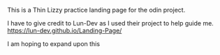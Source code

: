 This is a Thin Lizzy practice landing page for the odin project.

I have to give credit to Lun-Dev as I used their project to help guide me. https://lun-dev.github.io/Landing-Page/

I am hoping to expand upon this